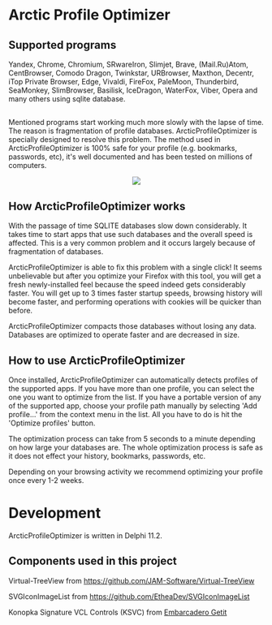 # Arctic Profile Optimizer

## Supported programs

Yandex, Chrome, Chromium, SRwareIron, Slimjet, Brave, (Mail.Ru)Atom,
CentBrowser, Comodo Dragon, Twinkstar, URBrowser, Maxthon, Decentr,
iTop Private Browser, Edge, Vivaldi, 
FireFox, PaleMoon, Thunderbird, SeaMonkey, SlimBrowser, Basilisk, IceDragon, WaterFox, Viber,
Opera and many others using sqlite database. 


##

Mentioned programs start working much more slowly with the lapse of time. The reason is fragmentation of profile databases. ArcticProfileOptimizer is specially designed to resolve this problem. The method used in ArcticProfileOptimizer is 100% safe for your profile (e.g. bookmarks, passwords, etc), it's well documented and has been tested on millions of computers.

<p align="center">
<img src="https://user-images.githubusercontent.com/109481884/197779706-9f3062f0-e072-4fdf-9edc-e347e83674c7.png"/>
</p>

## How ArcticProfileOptimizer works
With the passage of time SQLITE databases slow down considerably. It takes time to start apps that use such databases and the overall speed is affected. This is a very common problem and it occurs largely because of fragmentation of databases.

ArcticProfileOptimizer is able to fix this problem with a single click! It seems unbelievable but after you optimize your Firefox with this tool, you will get a fresh newly-installed feel because the speed indeed gets considerably faster. You will get up to 3 times faster startup speeds, browsing history will become faster, and performing operations with cookies will be quicker than before.

ArcticProfileOptimizer compacts those databases without losing any data. Databases are optimized to operate faster and are decreased in size.

## How to use ArcticProfileOptimizer
Once installed, ArcticProfileOptimizer can automatically detects profiles of the supported apps. If you have more than one profile, you can select the one you want to optimize from the list. If you have a portable version of any of the supported app, choose your profile path manually by selecting 'Add profile...' from the context menu in the list. All you have to do is hit the 'Optimize profiles' button.

The optimization process can take from 5 seconds to a minute depending on how large your databases are. The whole optimization process is safe as it does not effect your history, bookmarks, passwords, etc.

Depending on your browsing activity we recommend optimizing your profile once every 1-2 weeks.


# Development
ArcticProfileOptimizer is written in Delphi 11.2.

## Components used in this project
Virtual-TreeView from https://github.com/JAM-Software/Virtual-TreeView

SVGIconImageList from https://github.com/EtheaDev/SVGIconImageList

Konopka Signature VCL Controls (KSVC) from [Embarcadero Getit](http://altd.embarcadero.com/getit/installer/components/KonopkaControls/KonopkaControls-280-7.0For11.2.zip)
